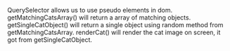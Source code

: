 QuerySelector allows us to use pseudo elements in dom.
getMatchingCatsArray() will return a array of matching objects.
getSingleCatObject() will return a single object using random method from getMatchingCatsArray.
renderCat() will render the cat image on screen, it got from getSingleCatObject.